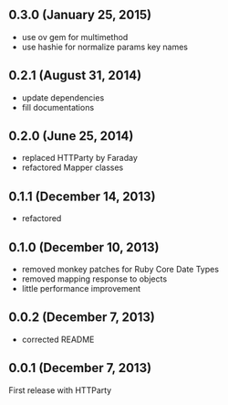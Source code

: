 ## 0.3.0 (January 25, 2015)

  - use ov gem for multimethod
  - use hashie for normalize params key names

## 0.2.1 (August 31, 2014)

  - update dependencies
  - fill documentations

## 0.2.0 (June 25, 2014)

  - replaced HTTParty by Faraday
  - refactored Mapper classes

## 0.1.1 (December 14, 2013)

  - refactored

## 0.1.0 (December 10, 2013)

  - removed monkey patches for Ruby Core Date Types
  - removed mapping response to objects
  - little performance improvement

## 0.0.2 (December 7, 2013)

  - corrected README

## 0.0.1 (December 7, 2013)

First release with HTTParty